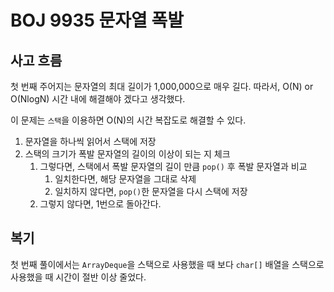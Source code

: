 # BOJ 9935 문자열 폭발

## 사고 흐름

첫 번째 주어지는 문자열의 최대 길이가 1,000,000으로 매우 길다. 따라서, O(N) or O(NlogN) 시간 내에 해결해야 겠다고 생각했다.

이 문제는 `스택`을 이용하면 O(N)의 시간 복잡도로 해결할 수 있다.

1. 문자열을 하나씩 읽어서 스택에 저장
2. 스택의 크기가 폭발 문자열의 길이의 이상이 되는 지 체크 
   1. 그렇다면, 스택에서 폭발 문자열의 길이 만큼 `pop()` 후 폭발 문자열과 비교
      1. 일치한다면, 해당 문자열을 그대로 삭제
      2. 일치하지 않다면, `pop()`한 문자열을 다시 스택에 저장
   2. 그렇지 않다면, 1번으로 돌아간다.


## 복기

첫 번째 풀이에서는 `ArrayDeque`을 스택으로 사용했을 때 보다 `char[]` 배열을 스택으로 사용했을 때 시간이 절반 이상 줄었다.

